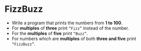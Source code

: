 # FizzBuzz

* Write a program that prints the numbers from **1 to 100**.
* For **multiples** of **three** print `“Fizz”` instead of the number.
* For the **multiples** of **five** print `“Buzz”`.
* For numbers which are **multiples** of both **three and five** print `“FizzBuzz”`.

